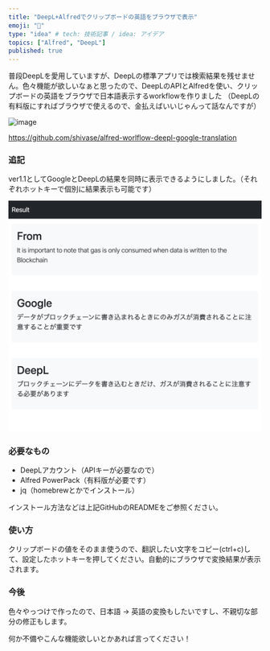 ```yaml
---
title: "DeepL+Alfredでクリップボードの英語をブラウザで表示"
emoji: "👋"
type: "idea" # tech: 技術記事 / idea: アイデア
topics: ["Alfred", "DeepL"]
published: true
---
```


普段DeepLを愛用していますが、DeepLの標準アプリでは検索結果を残せません。色々機能が欲しいなぁと思ったので、DeepLのAPIとAlfredを使い、クリップボードの英語をブラウザで日本語表示するworkflowを作りました
（DeepLの有料版にすればブラウザで使えるので、金払えばいいじゃんって話なんですが）

![image](/images/003/result.gif)

https://github.com/shivase/alfred-worlflow-deepl-google-translation

### 追記

ver1.1としてGoogleとDeepLの結果を同時に表示できるようにしました。（それぞれホットキーで個別に結果表示も可能です）

![deeplandgoogle](/images/003/deeplandgoogle.png)

### 必要なもの

- DeepLアカウント（APIキーが必要なので）
- Alfred PowerPack（有料版が必要です）
- jq（homebrewとかでインストール）

インストール方法などは上記GitHubのREADMEをご参照ください。

### 使い方

クリップボードの値をそのまま使うので、翻訳したい文字をコピー(ctrl+c)して、設定したホットキーを押してください。自動的にブラウザで変換結果が表示されます。

### 今後

色々やっつけで作ったので、日本語 → 英語の変換もしたいですし、不親切な部分の修正もします。

何か不備やこんな機能欲しいとかあれば言ってください！
